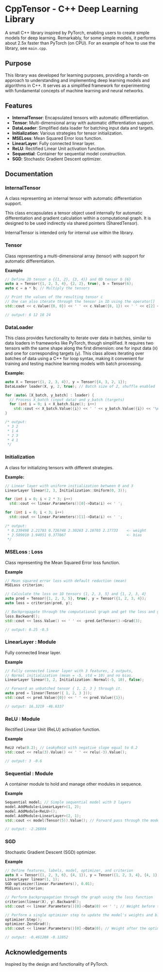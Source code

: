 # CppTensor - C++ Deep Learning Library

A small C++ library inspired by PyTorch, enabling users to create simple models for deep learning. Remarkably, for some simple models, it performs about 2.5x faster than PyTorch (on CPU).
For an example of how to use the library, see `main.cpp`.

## Purpose
This library was developed for learning purposes, providing a hands-on approach to understanding and implementing deep learning models and algorithms in C++. It serves as a simplified framework for experimenting with fundamental concepts of machine learning and neural networks.

## Features
- **InternalTensor**: Encapsulated tensors with automatic differentiation.
- **Tensor**: Multi-dimensional array with automatic differentiation support.
- **DataLoader**: Simplified data loader for batching input data and targets.
- **Initialization**: Various strategies for tensor initialization.
- **MSELoss**: Mean Squared Error loss function.
- **LinearLayer**: Fully connected linear layer.
- **ReLU**: Rectified Linear Unit activation function.
- **Sequential**: Container for sequential model construction.
- **SGD**: Stochastic Gradient Descent optimizer.


## Documentation

### InternalTensor
A class representing an internal tensor with automatic differentiation support.

This class encapsulates a tensor object used internally for automatic differentiation and gradient calculation within a computational graph. It is designed to be used indirectly via shared pointers (SharedTensor).

InternalTensor is intended only for internal use within the library.

### Tensor
Class representing a multi-dimensional array (tensor) with support for automatic differentiation.

**Example**
```cpp
// Define 2D tensor a {{1, 2}, {3, 4}} and 0D tensor b {6}
auto a = Tensor({1, 2, 3, 4}, {2, 2}, true), b = Tensor(6);
auto c = a * b; // Multiply the tensors

// Print the values of the resulting tensor c
// One can also iterate through the tensor in 1D using the operator[]
std::cout << c.Value({0, 0}) << ' ' << c.Value({0, 1}) << ' ' << c[2] << ' ' << c[3] << '\n';

// output: 6 12 18 24
```

### DataLoader 
This class provides functionality to iterate over data in batches, similar to data loaders in frameworks like PyTorch, though simplified. It requires two tensors with the same shape along the first dimension: one for input data (`X`) and one for corresponding targets (`y`).
This class allows iterating over batches of data using a C++ for loop syntax, making it
convenient for training and testing machine learning models with batch processing.

**Example:**
```cpp
auto X = Tensor({1, 2, 3, 4}), y = Tensor({4, 3, 2, 1});
DataLoader loader(X, y, 2, true); // Batch size of 2, shuffle enabled

for (auto& [X_batch, y_batch] : loader) {
  // Process X_batch (input data) and y_batch (targets)
  for (int i = 0; i < X_batch.Size(); i++)
    std::cout << X_batch.Value({i}) << ' ' << y_batch.Value({i}) << '\n';
}

/* output: 
 * 3 2
 * 1 4
 * 2 3
 * 4 1
 */
```


### Initialization
A class for initializing tensors with different strategies.

**Example:**
```cpp
// Linear layer with uniform initialization between 0 and 3
LinearLayer linear(2, 3, Initialization::Uniform(0, 3));

for (int i = 0; i < 2 * 3; i++)
  std::cout << linear.Parameters()[0]->Data(i) << ' ';

for (int i = 0; i < 3; i++)
  std::cout << linear.Parameters()[1]->Data(i) << ' ';
  
/* output:
 * 0.239498 2.21703 0.726748 2.30263 2.10703 2.17733    <- weight
 * 2.589010 1.94051 0.377067                            <- bias
 */
 ```


### MSELoss : Loss
Class representing the Mean Squared Error loss function.

**Example**
```cpp
// Mean squared error loss with default reduction (mean)
MSELoss criterion;

// Calculate the loss on 1D tensors {1, 2, 3, 5} and {1, 2, 3, 4}
auto pred = Tensor({1, 2, 3, 5}, true), y = Tensor({1, 2, 3, 4});
auto loss = criterion(pred, y);

// Backpropagate through the computational graph and get the loss and gradient
loss.Backward();
std::cout << loss.Value() << ' ' << -pred.GetTensor()->Grad(3);

// output: 0.25 -0.5
```
 
### LinearLayer : Module
Fully connected linear layer.

**Example**
```cpp
// Fully connected linear layer with 3 features, 2 outputs, 
// Normal initialization (mean = -5, std = 10) and no bias.
LinearLayer linear(3, 2, Initialization::Normal(-5, 10), false);

// Forward an unbatched tensor { 1, 2, 3 } through it.
auto pred = linear(Tensor({ 1, 2, 3 }));
std::cout << pred.Value({0}) << ' ' << pred.Value({1});

// output: 16.3219 -46.6337
 ```

### ReLU : Module
Rectified Linear Unit (ReLU) activation function.

**Example**
```cpp
ReLU relu(0.2); // LeakyReLU with negative slope equal to 0.2
std::cout << relu(3).Value() << ' ' << relu(-3).Value();

// output: 3 -0.6
```

### Sequential : Module
A container module to hold and manage other modules in sequence.

**Example**
```cpp
Sequential model; // Simple sequential model with 3 layers
model.AddModule<LinearLayer>(1, 2);
model.AddModule<ReLU>();
model.AddModule<LinearLayer>(2, 1);
std::cout << model(Tensor(5)).Value(); // Forward pass through the model with tensor {5}

// output: -2.26804
```

### SGD
Stochastic Gradient Descent (SGD) optimizer.

**Example**
```cpp
// Define features, labels, model, optimizer, and criterion
auto X = Tensor({1, 2, 3, 6}, {4, 1}), y = Tensor({1, 2, 3, 4}, {4, 1});
LinearLayer linear(1, 1);
SGD optimizer(linear.Parameters(), 0.01);
MSELoss criterion;

// Perform backpropagation through the graph using the loss function
criterion(linear(X), y).Backward();
std::cout << linear.Parameters()[0]->Data(0) << ' '; // Weight before the optimizer step

// Perform a single optimizer step to update the model's weights and biases
optimizer.Step();
optimizer.ZeroGrad();
std::cout << linear.Parameters()[0]->Data(0); // Weight after the optimizer step

// output: -0.461208 -0.12852
```

## Acknowledgements
Inspired by the design and functionality of PyTorch.

